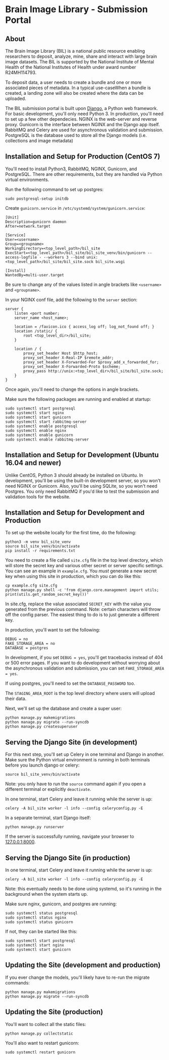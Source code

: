# Brain Image Library - Submission Portal

## About

The Brain Image Library (BIL) is a national public resource enabling
researchers to deposit, analyze, mine, share and interact with large brain
image datasets. The BIL is supported by the National Institute of Mental Health
of the National Institutes of Health under award number R24MH114793.

To deposit data, a user needs to create a bundle and one or more associated
pieces of metadata. In a typical use-caseWhen a bundle is created, a landing zone will also be
created where the data can be uploaded.

The BIL submission portal is built upon
[Django](https://www.djangoproject.com/), a Python web framework. For basic
development, you'll only need Python 3. In production, you'll need to set up a
few other dependecies. NGINX is the web-server and reverse proxy. Gunicorn is
the interface between NGINX and the Django app itself. RabbitMQ and Celery are
used for asynchronous validation and submission. PostgreSQL is the database
used to store all the Django models (i.e. collections and image metadata)

## Installation and Setup for Production (CentOS 7)

You'll need to install Python3, RabbitMQ, NGINX, Gunicorn, and PostgreSQL.
There are other requirements, but they are handled via Python virtual
environments.

Run the following command to set up postgres:

    sudo postgresql-setup initdb

Create `gunicorn.service` in `/etc/systemd/system/gunicorn.service`:

    [Unit]
    Description=gunicorn daemon
    After=network.target

    [Service]
    User=<username>
    Group=<groupname>
    WorkingDirectory=<top_level_path>/bil_site
    ExecStart=<top_level_path>/bil_site/bil_site_venv/bin/gunicorn --access-logfile - --workers 3 --bind unix:<top_level_path>/bil_site/bil_site.sock bil_site.wsgi

    [Install]
    WantedBy=multi-user.target

Be sure to change any of the values listed in angle brackets like `<username>`
and `<groupname>`.

In your NGINX conf file, add the following to the `server` section:

    server {
        listen <port number;
        server_name <host_name>;

        location = /favicon.ico { access_log off; log_not_found off; }
        location /static/ {
            root <top_level_dir>/bil_site;
        }

        location / {
            proxy_set_header Host $http_host;
            proxy_set_header X-Real-IP $remote_addr;
            proxy_set_header X-Forwarded-For $proxy_add_x_forwarded_for;
            proxy_set_header X-Forwarded-Proto $scheme;
            proxy_pass http://unix:<top_level_dir>/bil_site/bil_site.sock;
        }
    }

Once again, you'll need to change the options in angle brackets.

Make sure the following packages are running and enabled at startup:

    sudo systemctl start postgresql
    sudo systemctl start nginx
    sudo systemctl start gunicorn
    sudo systemctl start rabbitmq-server
    sudo systemctl enable postgresql
    sudo systemctl enable nginx
    sudo systemctl enable gunicorn
    sudo systemctl enable rabbitmq-server

## Installation and Setup for Development (Ubuntu 16.04 and newer)

Unlike CentOS, Python 3 should already be installed on Ubuntu. In development,
you'll be using the built-in development server, so you won't need NGINX or
Gunicorn. Also, you'll be using SQLite, so you won't need Postgres. You only
need RabbitMQ if you'd like to test the submission and validation tools for the
website. 

## Installation and Setup for Development and Production

To set up the website locally for the first time, do the following:

    python3 -m venv bil_site_venv
    source bil_site_venv/bin/activate
    pip install -r requirements.txt

You need to create a file called `site.cfg` file in the top level directory,
which will store the secret key and various other secret or server specific
settings. You can see an example in `example.cfg`. You *must* generate a new
secret key when using this site in production, which you can do like this:

    cp example.cfg site.cfg
    python manage.py shell -c 'from django.core.management import utils; print(utils.get_random_secret_key())'

In site.cfg, replace the value associated `SECRET_KEY` with the value you
generated from the previous command. Note: certain characters will throw off
the config parser. The easiest thing to do is to just generate a different key.

In production, you'll want to set the following:

    DEBUG = no
    FAKE_STORAGE_AREA = no
    DATABASE = postgres

In development, if you set `DEBUG = yes`, you'll get tracebacks instead of 404
or 500 error pages. If you want to do development without worrying about the
asynchronous validation and submission, you can set `FAKE_STORAGE_AREA = yes`.

If using postgres, you'll need to set the `DATABASE_PASSWORD` too.

The `STAGING_AREA_ROOT` is the top level directory where users will upload
their data.

Next, we'll set up the database and create a super user:

    python manage.py makemigrations
    python manage.py migrate --run-syncdb
    python manage.py createsuperuser

## Serving the Django Site (in development)

For this next step, you'll set up Celery in one terminal and Django in another.
Make sure the Python virtual environment is running in both terminals before
you launch django or celery:

    source bil_site_venv/bin/activate

Note: you only have to run the `source` command again if you open a different
terminal or explicitly `deactivate`.

In one terminal, start Celery and leave it running while the server is up:

    celery -A bil_site worker -l info --config celeryconfig.py -E

In a separate terminal, start Django itself:

    python manage.py runserver

If the server is successfully running, navigate your browser to
[127.0.0.1:8000](127.0.0.1:8000).

## Serving the Django Site (in production)

In one terminal, start Celery and leave it running while the server is up:

    celery -A bil_site worker -l info --config celeryconfig.py -E

Note: this eventually needs to be done using systemd, so it's running in the
background when the system starts up.

Make sure nginx, gunicorn, and postgres are running:

    sudo systemctl status postgresql
    sudo systemctl status nginx
    sudo systemctl status gunicorn

If not, they can be started like this:

    sudo systemctl start postgresql
    sudo systemctl start nginx
    sudo systemctl start gunicorn

## Updating the Site (development and production)

If you ever change the models, you'll likely have to re-run the migrate
commands:

    python manage.py makemigrations
    python manage.py migrate --run-syncdb

## Updating the Site (production)

You'll want to collect all the static files:

    python manage.py collectstatic

You'll also want to restart gunicorn:

    sudo systemctl restart gunicorn
